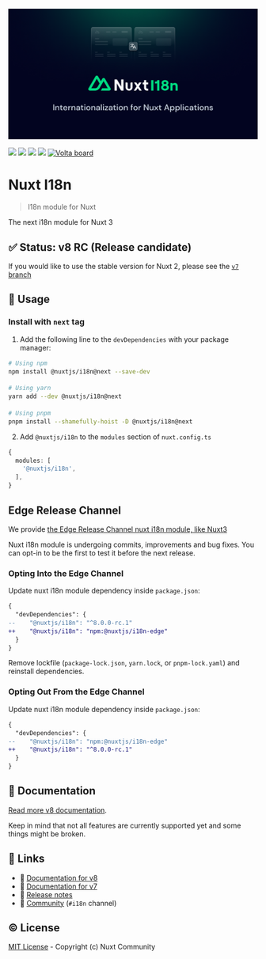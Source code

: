 [![Nuxt i18n](./docs/public/cover.png)](https://v8.i18n.nuxtjs.org)

[![](https://img.shields.io/npm/v/%40nuxtjs%2Fi18n/next.svg?style=flat-square)](https://npmjs.com/package/%40nuxtjs%2Fi18n)
[![](https://img.shields.io/npm/v/%40nuxtjs%2Fi18n/latest.svg?style=flat-square)](https://npmjs.com/package/%40nuxtjs%2Fi18n)
[![](https://img.shields.io/npm/dt/%40nuxtjs%2Fi18n.svg?style=flat-square)](https://npmjs.com/package/%40nuxtjs%2Fi18n)
[![](https://snyk.io/test/github/nuxt-community/i18n-module/badge.svg?style=flat-square)](https://snyk.io/test/github/nuxt-modules/i18n)
<a href="https://volta.net/nuxt-modules/i18n?utm_source=nuxt_i18n_readme"><img src="https://user-images.githubusercontent.com/904724/209143798-32345f6c-3cf8-4e06-9659-f4ace4a6acde.svg" alt="Volta board"></a>

# Nuxt I18n

> I18n module for Nuxt

The next i18n module for Nuxt 3

## ✅ Status: v8 RC (Release candidate)

If you would like to use the stable version for Nuxt 2, please see the [`v7` branch](https://github.com/nuxt-modules/i18n/tree/main)

## 🚀 Usage

### Install with `next` tag

1. Add the following line to the `devDependencies` with your package manager:

```sh
# Using npm
npm install @nuxtjs/i18n@next --save-dev

# Using yarn
yarn add --dev @nuxtjs/i18n@next

# Using pnpm
pnpm install --shamefully-hoist -D @nuxtjs/i18n@next
```

2. Add `@nuxtjs/i18n` to the `modules` section of `nuxt.config.ts`

```ts
{
  modules: [
    '@nuxtjs/i18n',
  ],
}
```

## Edge Release Channel

We provide [the Edge Release Channel nuxt i18n module, like Nuxt3](https://nuxt.com/docs/guide/going-further/edge-channel#edge-release-channel)

Nuxt i18n module is undergoing commits, improvements and bug fixes. You can opt-in to be the first to test it before the next release.

### Opting Into the Edge Channel

Update nuxt i18n module dependency inside `package.json`:

```diff
{
  "devDependencies": {
--    "@nuxtjs/i18n": "^8.0.0-rc.1"
++    "@nuxtjs/i18n": "npm:@nuxtjs/i18n-edge"
  }
}
```

Remove lockfile (`package-lock.json`, `yarn.lock`, or `pnpm-lock.yaml`) and reinstall dependencies.

### Opting Out From the Edge Channel

Update nuxt i18n module dependency inside `package.json`:

```diff
{
  "devDependencies": {
--    "@nuxtjs/i18n": "npm:@nuxtjs/i18n-edge"
++    "@nuxtjs/i18n": "^8.0.0-rc.1"
  }
}
```

## 📖 Documentation

[Read more v8 documentation](https://i18n.nuxtjs.org/).

Keep in mind that not all features are currently supported yet and some things might be broken.

## 🔗 Links

- 📘 [Documentation for v8](https://i18n.nuxtjs.org/)
- 📘 [Documentation for v7](https://i18n.nuxtjs.org/v7/setup)
- 🔖 [Release notes](./CHANGELOG.md)
- 👥 [Community](https://discord.nuxtjs.org/) (`#i18n` channel)

## ©️ License

[MIT License](./LICENSE) - Copyright (c) Nuxt Community
